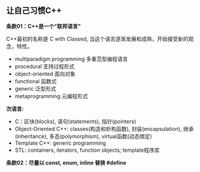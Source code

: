 ## 让自己习惯C++

**条款01：C++是一个“联邦语言”**

C++最初的名称是 C with Classed, 当这个语言逐渐发展和成熟，开始接受新的观念，特性。

- multiparadigm programming 多重范型编程语言
- procedural 支持过程形式
- object-oriented 面向对象
- functional 函数式
- generic 泛型形式
- metaprogramming 元编程形式

**次语言:** 

- C：区块(blocks), 语句(statements), 指针(pointers)
- Object-Oriented C++: classes(构造和析构函数), 封装(encapsulation), 继承(inheritance), 多态(polymorphism), virtual函数(动态绑定)
- Template C++: generic programming
- STL: containers, iterators, function objects; template程序库



**条款02：尽量以 const, enum, inline 替换 #define**







